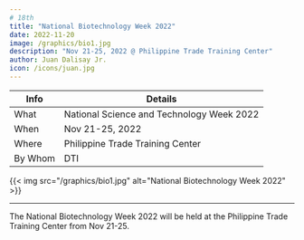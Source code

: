 ```yaml
---
# 18th 
title: "National Biotechnology Week 2022"
date: 2022-11-20
image: /graphics/bio1.jpg
description: "Nov 21-25, 2022 @ Philippine Trade Training Center"
author: Juan Dalisay Jr.
icon: /icons/juan.jpg
---
```



Info | Details 
--- | ---
What | National Science and Technology Week 2022
When | Nov 21-25, 2022
Where | Philippine Trade Training Center
By Whom | DTI

{{< img src="/graphics/bio1.jpg" alt="National Biotechnology Week 2022" >}}

---

The National Biotechnology Week 2022 will be held at the Philippine Trade Training Center from Nov 21-25. 

